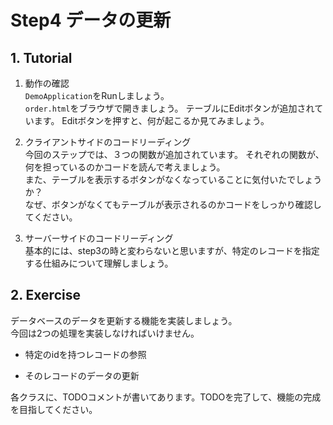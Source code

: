 # Step4 データの更新

## 1. Tutorial

1. 動作の確認  
`DemoApplication`をRunしましょう。  
`order.html`をブラウザで開きましょう。
テーブルにEditボタンが追加されています。
Editボタンを押すと、何が起こるか見てみましょう。  

2. クライアントサイドのコードリーディング  
今回のステップでは、３つの関数が追加されています。
それぞれの関数が、何を担っているのかコードを読んで考えましょう。  
また、テーブルを表示するボタンがなくなっていることに気付いたでしょうか？  
なぜ、ボタンがなくてもテーブルが表示されるのかコードをしっかり確認してください。

3. サーバーサイドのコードリーディング  
基本的には、step3の時と変わらないと思いますが、特定のレコードを指定する仕組みについて理解しましょう。

## 2. Exercise
データベースのデータを更新する機能を実装しましょう。  
今回は2つの処理を実装しなければいけません。
  - 特定のidを持つレコードの参照
  
  - そのレコードのデータの更新  

各クラスに、TODOコメントが書いてあります。TODOを完了して、機能の完成を目指してください。
